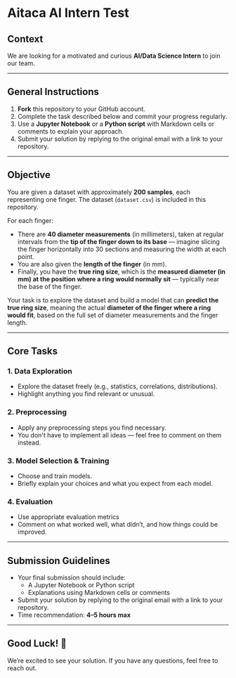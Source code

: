# **Aitaca AI Intern Test**

## **Context**  
We are looking for a motivated and curious **AI/Data Science Intern** to join our team. 

---

## **General Instructions**  
1. **Fork** this repository to your GitHub account.  
2. Complete the task described below and commit your progress regularly.
3. Use a **Jupyter Notebook** or a **Python script** with Markdown cells or comments to explain your approach. 
4. Submit your solution by replying to the original email with a link to your repository.  
 

---

## **Objective**  
You are given a dataset with approximately **200 samples**, each representing one finger. 
The dataset (`dataset.csv`) is included in this repository.

For each finger:
- There are **40 diameter measurements** (in millimeters), taken at regular intervals from the **tip of the finger down to its base** — imagine slicing the finger horizontally into 30 sections and measuring the width at each point.
- You are also given the **length of the finger** (in mm).
- Finally, you have the **true ring size**, which is the **measured diameter (in mm) at the position where a ring would normally sit** — typically near the base of the finger.

Your task is to explore the dataset and build a model that can **predict the true ring size**, meaning the actual **diameter of the finger where a ring would fit**, based on the full set of diameter measurements and the finger length.


---

## **Core Tasks**  

### **1. Data Exploration**  
- Explore the dataset freely (e.g., statistics, correlations, distributions).
- Highlight anything you find relevant or unusual.

### **2. Preprocessing**  
- Apply any preprocessing steps you find necessary.
- You don't have to implement all ideas — feel free to comment on them instead.

### **3. Model Selection & Training**  
- Choose and train models.
- Briefly explain your choices and what you expect from each model.

### **4. Evaluation**  
- Use appropriate evaluation metrics
- Comment on what worked well, what didn’t, and how things could be improved.

---


## **Submission Guidelines**  
- Your final submission should include:
  - A Jupyter Notebook or Python script
  - Explanations using Markdown cells or comments
- Submit your solution by replying to the original email with a link to your repository. 
- Time recommendation: **4–5 hours max**

---

## **Good Luck!** 🚀  
We’re excited to see your solution. If you have any questions, feel free to reach out.
